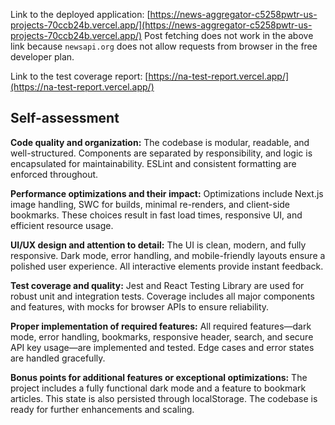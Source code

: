 Link to the deployed application: [https://news-aggregator-c5258pwtr-us-projects-70ccb24b.vercel.app/](https://news-aggregator-c5258pwtr-us-projects-70ccb24b.vercel.app/)
Post fetching does not work in the above link because `newsapi.org` does not allow requests from browser in the free developer plan.

Link to the test coverage report: [https://na-test-report.vercel.app/](https://na-test-report.vercel.app/)

## Self-assessment

**Code quality and organization:**
The codebase is modular, readable, and well-structured. Components are separated by responsibility, and logic is encapsulated for maintainability. ESLint and consistent formatting are enforced throughout.

**Performance optimizations and their impact:**
Optimizations include Next.js image handling, SWC for builds, minimal re-renders, and client-side bookmarks. These choices result in fast load times, responsive UI, and efficient resource usage.

**UI/UX design and attention to detail:**
The UI is clean, modern, and fully responsive. Dark mode, error handling, and mobile-friendly layouts ensure a polished user experience. All interactive elements provide instant feedback.

**Test coverage and quality:**
Jest and React Testing Library are used for robust unit and integration tests. Coverage includes all major components and features, with mocks for browser APIs to ensure reliability.

**Proper implementation of required features:**
All required features—dark mode, error handling, bookmarks, responsive header, search, and secure API key usage—are implemented and tested. Edge cases and error states are handled gracefully.

**Bonus points for additional features or exceptional optimizations:**
The project includes a fully functional dark mode and a feature to bookmark articles. This state is also persisted through localStorage. The codebase is ready for further enhancements and scaling.
